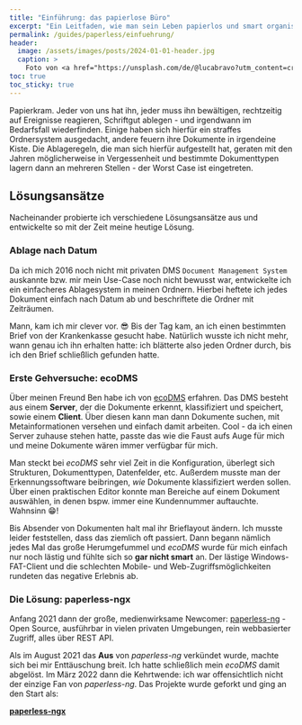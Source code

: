 ```yaml
---
title: "Einführung: das papierlose Büro"
excerpt: "Ein Leitfaden, wie man sein Leben papierlos und smart organisieren kann."
permalink: /guides/paperless/einfuehrung/
header:
  image: /assets/images/posts/2024-01-01-header.jpg
  caption: >
    Foto von <a href="https://unsplash.com/de/@lucabravo?utm_content=creditCopyText&utm_medium=referral&utm_source=unsplash">Luca Bravo</a> auf <a href="https://unsplash.com/de/fotos/apple-macbook-neben-computermaus-auf-tisch-9l_326FISzk?utm_content=creditCopyText&utm_medium=referral&utm_source=unsplash">Unsplash</a>
toc: true
toc_sticky: true
---
```


Papierkram. Jeder von uns hat ihn, jeder muss ihn bewältigen, rechtzeitig auf Ereignisse reagieren, Schriftgut ablegen - und irgendwann im Bedarfsfall wiederfinden. Einige haben sich hierfür ein straffes Ordnersystem ausgedacht, andere feuern ihre Dokumente in irgendeine Kiste. Die Ablageregeln, die man sich hierfür aufgestellt hat, geraten mit den Jahren möglicherweise in Vergessenheit und bestimmte Dokumenttypen lagern dann an mehreren Stellen - der Worst Case ist eingetreten.

## Lösungsansätze

Nacheinander probierte ich verschiedene Lösungsansätze aus und entwickelte so mit der Zeit meine heutige Lösung.

### Ablage nach Datum

Da ich mich 2016 noch nicht mit privaten DMS `Document Management System` auskannte bzw. mir mein Use-Case noch nicht bewusst war, entwickelte ich ein einfacheres Ablagesystem in meinen Ordnern. Hierbei heftete ich jedes Dokument einfach nach Datum ab und beschriftete die Ordner mit Zeiträumen.

Mann, kam ich mir clever vor. :sunglasses: Bis der Tag kam, an ich einen bestimmten Brief von der Krankenkasse gesucht habe. Natürlich wusste ich nicht mehr, wann genau ich ihn erhalten hatte: ich blätterte also jeden Ordner durch, bis ich den Brief schließlich gefunden hatte.

### Erste Gehversuche: ecoDMS

Über meinen Freund Ben habe ich von [ecoDMS](https://www.ecodms.de/de/) erfahren. Das DMS besteht aus einem **Server**, der die Dokumente erkennt, klassifiziert und speichert, sowie einem **Client**. Über diesen kann man dann Dokumente suchen, mit Metainformationen versehen und einfach damit arbeiten. Cool - da ich einen Server zuhause stehen hatte, passte das wie die Faust aufs Auge für mich und meine Dokumente wären immer verfügbar für mich.

Man steckt bei *ecoDMS* sehr viel Zeit in die Konfiguration, überlegt sich Strukturen, Dokumenttypen, Datenfelder, etc. Außerdem musste man der Erkennungssoftware beibringen, *wie* Dokumente klassifiziert werden sollen. Über einen praktischen Editor konnte man Bereiche auf einem Dokument auswählen, in denen bspw. immer eine Kundennummer auftauchte. Wahnsinn :grin:!

Bis Absender von Dokumenten halt mal ihr Brieflayout ändern. Ich musste leider feststellen, dass das ziemlich oft passiert. Dann begann nämlich jedes Mal das große Herumgefummel und *ecoDMS* wurde für mich einfach nur noch lästig und fühlte sich so **gar nicht smart** an. Der lästige Windows-FAT-Client und die schlechten Mobile- und Web-Zugriffsmöglichkeiten rundeten das negative Erlebnis ab.

### Die Lösung: paperless-ngx

Anfang 2021 dann der große, medienwirksame Newcomer: [paperless-ng](https://github.com/jonaswinkler/paperless-ng) - Open Source, ausführbar in vielen privaten Umgebungen, rein webbasierter Zugriff, alles über REST API.

Als im August 2021 das **Aus** von *paperless-ng* verkündet wurde, machte sich bei mir Enttäuschung breit. Ich hatte schließlich mein *ecoDMS* damit abgelöst. Im März 2022 dann die Kehrtwende: ich war offensichtlich nicht der einzige Fan von *paperless-ng*. Das Projekte wurde geforkt und ging an den Start als:

**[paperless-ngx](https://github.com/paperless-ngx/paperless-ngx)**